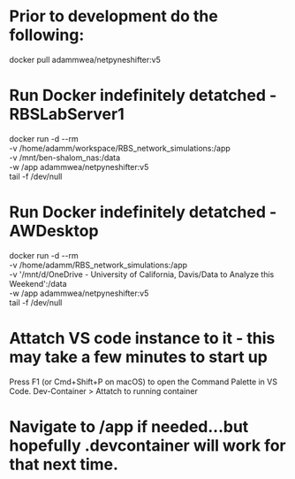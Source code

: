 # Prior to development do the following:
docker pull adammwea/netpyneshifter:v5

# Run Docker indefinitely detatched - RBSLabServer1
docker run -d --rm \
  -v /home/adamm/workspace/RBS_network_simulations:/app \
  -v /mnt/ben-shalom_nas:/data \
  -w /app adammwea/netpyneshifter:v5 \
  tail -f /dev/null

# Run Docker indefinitely detatched - AWDesktop
docker run -d --rm \
  -v /home/adamm/RBS_network_simulations:/app \
  -v '/mnt/d/OneDrive - University of California, Davis/Data to Analyze this Weekend':/data \
  -w /app adammwea/netpyneshifter:v5 \
  tail -f /dev/null

# Attatch VS code instance to it - this may take a few minutes to start up
Press F1 (or Cmd+Shift+P on macOS) to open the Command Palette in VS Code.
Dev-Container > Attatch to running container

# Navigate to /app if needed...but hopefully .devcontainer will work for that next time.

